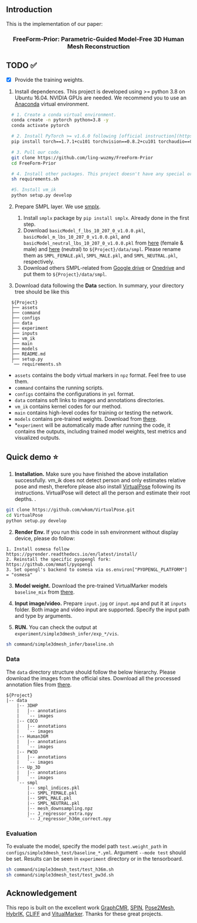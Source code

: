 ## Introduction

This is the implementation of our paper:
<h3 align="center">FreeForm-Prior: Parametric-Guided Model-Free 3D Human Mesh Reconstruction</h3>

## TODO :white_check_mark:

- [x] Provide the training weights.
      
1. Install dependences. This project is developed using >= python 3.8 on Ubuntu 16.04. NVIDIA GPUs are needed. We recommend you to use an [Anaconda](https://www.anaconda.com/) virtual environment.

  ```bash
    # 1. Create a conda virtual environment.
    conda create -n pytorch python=3.8 -y
    conda activate pytorch

    # 2. Install PyTorch >= v1.6.0 following [official instruction](https://pytorch.org/). Please adapt the cuda version to yours.
    pip install torch==1.7.1+cu101 torchvision==0.8.2+cu101 torchaudio==0.7.2 -f https://download.pytorch.org/whl/torch_stable.html

    # 3. Pull our code.
    git clone https://github.com/ling-wuzmy/FreeForm-Prior
    cd FreeForm-Prior

    # 4. Install other packages. This project doesn't have any special or difficult-to-install dependencies.
    sh requirements.sh

    #5. Install vm_ik
    python setup.py develop
  ```
2. Prepare SMPL layer. We use [smplx](https://github.com/vchoutas/smplx#installation).

   1. Install `smplx` package by `pip install smplx`. Already done in the first step.
   2. Download `basicModel_f_lbs_10_207_0_v1.0.0.pkl`, `basicModel_m_lbs_10_207_0_v1.0.0.pkl`, and `basicModel_neutral_lbs_10_207_0_v1.0.0.pkl` from [here](https://smpl.is.tue.mpg.de/) (female & male) and [here](http://smplify.is.tue.mpg.de/) (neutral) to `${Project}/data/smpl`. Please rename them as `SMPL_FEMALE.pkl`, `SMPL_MALE.pkl`, and `SMPL_NEUTRAL.pkl`, respectively.
   3. Download others SMPL-related from [Google drive](https://drive.google.com/drive/folders/1LRMo_7raQuSRuUKAvXKSlzlvQJ5C0IHR?usp=share_link) or [Onedrive](https://chinapku-my.sharepoint.com/:f:/g/personal/2101111546_pku_edu_cn/EitToj4t0BlMmKAo6CZT2H8BMmkyAKQBjY6kO5h0htKveA?e=b57zU5) and put them to `${Project}/data/smpl`.
3. Download data following the **Data** section. In summary, your directory tree should be like this

  ```
    ${Project}
    ├── assets
    ├── command
    ├── configs
    ├── data  
    ├── experiment 
    ├── inputs 
    ├── vm_ik 
    ├── main 
    ├── models 
    ├── README.md
    ├── setup.py
    `── requirements.sh
  ```

  - `assets` contains the body virtual markers in `npz` format. Feel free to use them.
  - `command` contains the running scripts.
  - `configs` contains the configurations in `yml` format.
  - `data` contains soft links to images and annotations directories.
  - `vm_ik` contains kernel codes for our method.
  - `main` contains high-level codes for training or testing the network.
  - `models` contains pre-trained weights. Download from [there](https://github.com/ShirleyMaxx/VirtualMarker).
  - *`experiment` will be automatically made after running the code, it contains the outputs, including trained model weights, test metrics and visualized outputs.

## Quick demo :star:

1. **Installation.** Make sure you have finished the above installation successfully. vm_ik does not detect person and only estimates relative pose and mesh, therefore please also install [VirtualPose](https://github.com/wkom/VirtualPose) following its instructions. VirtualPose will detect all the person and estimate their root depths. .
  ```bash
  git clone https://github.com/wkom/VirtualPose.git
  cd VirtualPose
  python setup.py develop
  ```

2. **Render Env.** If you run this code in ssh environment without display device, please do follow:
  ```
  1. Install osmesa follow https://pyrender.readthedocs.io/en/latest/install/
  2. Reinstall the specific pyopengl fork: https://github.com/mmatl/pyopengl
  3. Set opengl's backend to osmesa via os.environ["PYOPENGL_PLATFORM"] = "osmesa"
  ```

3. **Model weight.** Download the pre-trained VirtualMarker models `baseline_mix` from [there](https://github.com/ShirleyMaxx/VirtualMarker).

4. **Input image/video.** Prepare `input.jpg` or `input.mp4` and put it at `inputs` folder. Both image and video input are supported. Specify the input path and type by arguments.

5. **RUN.** You can check the output at `experiment/simple3dmesh_infer/exp_*/vis`.
  ```bash
  sh command/simple3dmesh_infer/baseline.sh
  ```
  


### Data

The `data` directory structure should follow the below hierarchy. Please download the images from the official sites. Download all the processed annotation files from [there](https://github.com/ShirleyMaxx/VirtualMarker).

```
${Project}
|-- data
    |-- 3DHP
    |   |-- annotations
    |   `-- images
    |-- COCO
    |   |-- annotations
    |   `-- images
    |-- Human36M
    |   |-- annotations
    |   `-- images
    |-- PW3D
    |   |-- annotations
    |   `-- images
    |-- Up_3D
    |   |-- annotations
    |   `-- images
    `-- smpl
        |-- smpl_indices.pkl
        |-- SMPL_FEMALE.pkl
        |-- SMPL_MALE.pkl
        |-- SMPL_NEUTRAL.pkl
        |-- mesh_downsampling.npz
        |-- J_regressor_extra.npy
        `-- J_regressor_h36m_correct.npy
```
### Evaluation

To evaluate the model, specify the model path `test.weight_path` in `configs/simple3dmesh_test/baseline_*.yml`. Argument `--mode test` should be set. Results can be seen in `experiment` directory or in the tensorboard.

```bash
sh command/simple3dmesh_test/test_h36m.sh
sh command/simple3dmesh_test/test_pw3d.sh
```





## Acknowledgement
This repo is built on the excellent work [GraphCMR](https://github.com/nkolot/GraphCMR), [SPIN](https://github.com/nkolot/SPIN), [Pose2Mesh](https://github.com/hongsukchoi/Pose2Mesh_RELEASE), [HybrIK](https://github.com/Jeff-sjtu/HybrIK), [CLIFF](https://github.com/haofanwang/CLIFF) and [VitualMarker](https://github.com/ShirleyMaxx/VirtualMarker). Thanks for these great projects.
